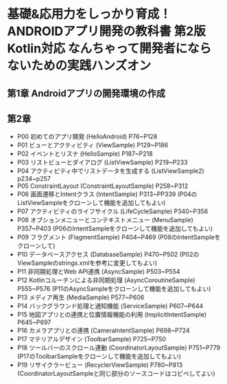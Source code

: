 # 基礎&応用力をしっかり育成！ANDROIDアプリ開発の教科書 第2版Kotlin対応 なんちゃって開発者にならないための実践ハンズオン

## 第1章 Androidアプリの開発環境の作成

## 第2章
 * P00 初めてのアプリ開発 (HelloAndroid) P76~P128
 * P01 ビューとアクティビティ (ViewSample) P129~P186
 * P02 イベントとリスナ (HelloSample) P187~P218
 * P03 リストビューとダイアログ (ListViewSample) P219~P233
 * P04 アクティビティ中でリストデータを生成する (ListViewSample2) p234~p257
 * P05 ConstraintLayout (ConstraintLayoutSample) P258~P312
 * P06 画面遷移とIntentクラス (IntentSample) P313~PP339 (P04のListViewSampleをクローンして機能を追加してもよい)
 * P07 アクティビティのライフサイクル (LifeCycleSample) P340~P356
 * P08 オプションメニューとコンテキストメニュー (MenuSample) P357~P403 (P06のIntentSampleをクローンして機能を追加してもよい)
 * P09 フラグメント (FlagmentSample) P404~P469 (P08のIntentSampleをクローンして)
 * P10 データベースアクセス (DatabaseSample) P470~P502 (P02のViewSampleのstrings.xmlを参考に変更してもよい)
 * P11 非同期処理とWeb API連携 (AsyncSample) P503~P554
 * P12 Kotlinコルーチンによる非同期処理 (AsyncCoroutineSample) P555~P576 (P11のAsyncSampleをクローンして機能を追加してもよい)
 * P13 メディア再生 (MediaSample) P577~P606
 * P14 バックグラウンド処理と通知機能 (ServiceSample) P607~P644
 * P15 地図アプリとの連携と位置情報機能の利用 (ImplicitIntentSample) P645~P697
 * P16 カメラアプリとの連携 (CameraIntentSample) P698~P724
 * P17 マテリアルデザイン (ToolbarSample) P725~P750
 * P18 ツールバーのスクロール連動 (CoordinatorLayoutSample) P751~P779 (P17のToolbarSampleをクローンして機能を追加してもよい)
 * P19 リサイクラービュー (RecyclerViewSample) P780~P813 (CoordinatorLayoutSampleと同じ部分のソースコードはコピペしてよい)
